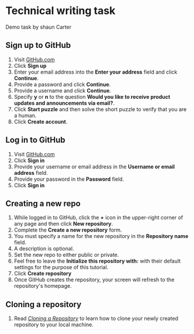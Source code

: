 # Technical writing task

Demo task by shaun Carter

## Sign up to GitHub

1. Visit [GitHub.com](https://github.com/)
1. Click **Sign up**
1. Enter your email address into the **Enter your address** field and click **Continue**.
1. Provide a password and click **Continue**.
1. Provide a username and click **Continue**.
1. Specify **y** or **n** to the question **Would you like to receive product updates and announcements via email?**.
1. Click **Start puzzle** and then solve the short puzzle to verify that you are a human.
1. Click **Create account**.

## Log in to GitHub

1. Visit [GitHub.com](https://github.com/)
1. Click **Sign in**
1. Provide your username or email address in the **Username or email address** field.
1. Provide your password in the **Password** field.
1. Click **Sign in**

## Creating a new repo

1. While logged in to GitHub, click the **+** icon in the upper-right corner of any page and then click **New repository**.
1. Complete the **Create a new repository** form.
1. You must specify a name for the new repository in the **Repository name** field.
1. A description is optional.
1. Set the new repo to either public or private.
1. Feel free to leave the **Initialize this repository with:** with their default settings for the purpose of this tutorial.
1. Click **Create repository**
1. Once GitHub creates the repository, your screen will refresh to the repository's homepage.

## Cloning a repository

1. Read [*Cloning a Repository*](https://docs.github.com/en/enterprise-server@3.3/repositories/creating-and-managing-repositories/cloning-a-repository) to learn how to clone your newly created repository to your local machine.